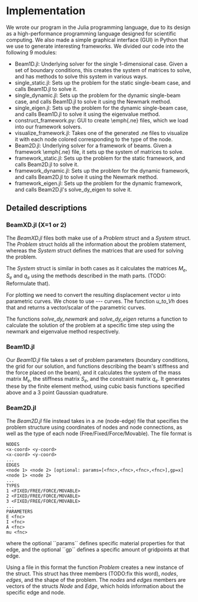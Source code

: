 # Implementation
We wrote our program in the Julia programming language, due to its design as a high-performance programming language designed for scientific computing. We also made a simple graphical interface (GUI) in Python that we use to generate interesting frameworks. We divided our code into the following 9 modules:
* Beam1D.jl: Underlying solver for the single 1-dimensional case. Given a set of boundary conditions, this creates the system of matrices to solve, and has methods to solve this system in various ways.
* single\_static.jl: Sets up the problem for the static single-beam case, and calls Beam1D.jl to solve it.
* single\_dynamic.jl: Sets up the problem for the dynamic single-beam case, and calls Beam1D.jl to solve it using the Newmark method.
* single\_eigen.jl: Sets up the problem for the dynamic single-beam case, and calls Beam1D.jl to solve it using the eigenvalue method.
* construct\_framework.py: GUI to create \emph{.ne} files, which we load into our framework solvers.
* visualize\_framework.jl: Takes one of the generated .ne files to visualize it with each node colored corresponding to the type of the node.
* Beam2D.jl: Underlying solver for a framework of beams. Given a framework \emph{.ne} file, it sets up the system of matrices to solve.
* framework\_static.jl: Sets up the problem for the static framework, and calls Beam2D.jl to solve it.
* framework\_dynamic.jl: Sets up the problem for the dynamic framework, and calls Beam2D.jl to solve it using the Newmark method.
* framework\_eigen.jl: Sets up the problem for the dynamic framework, and calls Beam2D.jl's solve\_dy\_eigen to solve it. 
## Detailed descriptions
### BeamXD.jl (X=1 or 2)
The _BeamXD.jl_ files both make use of a _Problem_ struct and a _System_ struct. The _Problem_ struct holds all the information about the problem statement, whereas the _System_ struct defines the matrices that are used for solving the problem.

The _System_ struct is similar in both cases as it calculates the matrices $M_e$, $S_e$ and $q_e$ using the methods described in the math parts. (TODO: Reformulate that).

For plotting we need to convert the resulting displacement vector $u$ into parametric curves. We chose to use --- curves. The function _u\_to\_Vh_ does that and returns a vector/scalar of the parametric curves.

The functions _solve\_dy\_newmark_ and _solve\_dy\_eigen_ returns a function to calculate the solution of the problem at a specific time step using the newmark and eigenvalue method respectively.

### Beam1D.jl
Our _Beam1D.jl_ file takes a set of problem parameters (boundary conditions, the grid for our solution, and functions describing the beam's stiffness and the force placed on the beam), and it calculates the system of the mass matrix $M_e$, the stiffness matrix $S_e$, and the constraint matrix $q_e$. It generates these by the finite element method, using cubic basis functions specified above and a 3 point Gaussian quadrature.

### Beam2D.jl
The _Beam2D.jl_ file instead takes in a .ne (node-edge) file that specifies the problem structure using coordinates of nodes and node connections, as well as the type of each node (Free/Fixed/Force/Movable). The file format is 

```
NODES
<x-coord> <y-coord>
<x-coord> <y-coord>
...
EDGES
<node 1> <node 2> [optional: params=[<fnc>,<fnc>,<fnc>,<fnc>],gp=x]
<node 1> <node 2>
...
TYPES
1 <FIXED/FREE/FORCE/MOVABLE>
2 <FIXED/FREE/FORCE/MOVABLE>
3 <FIXED/FREE/FORCE/MOVABLE>
...
PARAMETERS
E <fnc>
I <fnc>
A <fnc>
mu <fnc>
```
where the optional ´´params´´ defines specific material properties for that edge, and the optional ´´gp´´ defines a specific amount of gridpoints at that edge.

Using a file in this format the function  _Problem_ creates a new instance of the struct. This struct has three members (TODO:fix this word), _nodes_, _edges_, and the shape of the problem. The _nodes_ and _edges_ members are vectors of the structs _Node_ and _Edge_, which holds information about the specific edge and node. 
